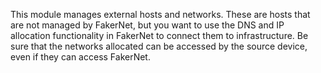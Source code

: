 This module manages external hosts and networks. These are hosts that are not managed by FakerNet, but you want to use the DNS and IP allocation functionality in FakerNet to connect them to infrastructure. Be sure that the networks allocated can be accessed by the source device, even if they can access FakerNet.